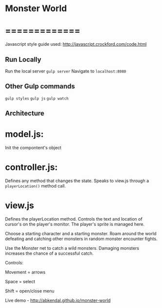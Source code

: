 # Monster World
# =============

Javascript style guide used: http://javascript.crockford.com/code.html

## Run Locally

Run the local server `gulp server`
Navigate to `localhost:8080`

## Other Gulp commands

`gulp styles`
`gulp js`
`gulp watch`

## Architecture

# model.js:
Init the compontent's object

# controller.js:
Defines any method that changes the state.
Speaks to view.js through a `playerLocation()` method call.

# view.js
Defines the playerLocation method.
Controls the text and location of cursor's on the player's monitor.
The player's sprite is managed here.

Choose a starting character and a starting monster. Roam around the world defeating and catching other monsters in random monster encounter fights.

Use the Monster net to catch a wild monsters. Damaging monsters increases the chance of a successful catch.

Controls:

Movement = arrows

Space = select

Shift = open/close menu


Live demo - http://abkendal.github.io/monster-world